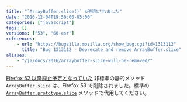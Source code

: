 ```yaml
---
title: "`ArrayBuffer.slice()` が削除されました"
date: "2016-12-04T19:50:00-05:00"
categories: ["javascript"]
tags: []
versions: ["53", "60-esr"]
references:
    - url: "https://bugzilla.mozilla.org/show_bug.cgi?id=1313112"
      title: "Bug 1313112 - Deprecate and remove ArrayBuffer.slice"
aliases:
    - "/ja/docs/2016/arraybuffer-slice-will-be-removed/"
---
```

[Firefox 52 以降廃止予定となっていた](https://www.fxsitecompat.dev/ja/docs/2016/arraybuffer-slice-has-been-deprecated/) 非標準の静的メソッド `ArrayBuffer.slice` は、Firefox 53 で削除されました。標準の [`ArrayBuffer.prototype.slice`](https://developer.mozilla.org/docs/Web/JavaScript/Reference/Global_Objects/ArrayBuffer/slice) メソッドで代用してください。
